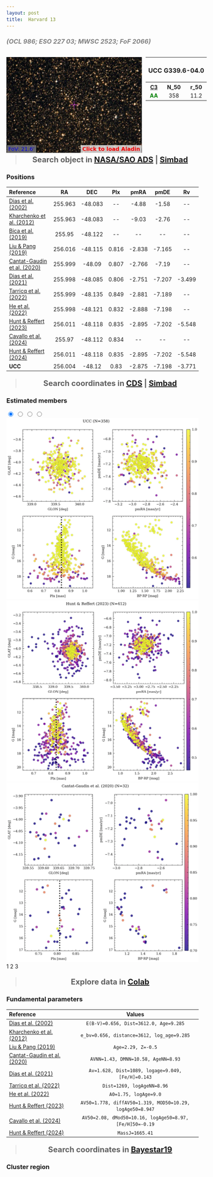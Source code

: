 ```yaml
---
layout: post
title:  Harvard 13
---
```

<h3><span style="color: #808080;"><i>(OCL 986; ESO 227 03; MWSC 2523; FoF 2066)</i></span></h3><div style="display: flex; justify-content: space-between; width:720px;height:250px">
<div style="text-align: center;">

<!-- Static image + data attributes for FOV and target -->
<img id="aladin_img"
     data-umami-event="aladin_load"
     src="https://raw.githubusercontent.com/ucc23/Q4N/main/plots/harvard13_aladin.webp"
     alt="Click to load Aladin Lite" 
     style="width:355px;height:250px; cursor: pointer;"
     data-fov="0.373" 
     data-target="256.004 -48.12"/>
<!-- Div to contain Aladin Lite viewer -->
<div id="aladin-lite-div" style="width:355px;height:250px;display:none;"></div>
<!-- Aladin Lite script (will be loaded after the image is clicked) -->
<script src="{{ site.baseurl }}/scripts/aladin_load.js"></script>

</div>
<!-- Left block -->

<table style="width:355px;height:250px;">
  <!-- Row 1 (title) -->
  <tr>
    <td colspan="5"><h3>UCC G339.6-04.0</h3></td>
  </tr>
  <!-- Row 2 -->
  <tr>
    <th style="text-align: center;"><a href="https://ucc.ar/faq#what-is-the-c3-parameter" title="Combined class">C3</a></th>
    <th style="text-align: center;"><div title="Stars with membership probability >50%">N_50</div></th>
    <th style="text-align: center;"><div title="Radius that contains half the members [arcmin]">r_50</div></th>
  </tr>
  <!-- Row 3 -->
  <tr>
    <td style="text-align: center;"><span style="color: green; font-weight: bold;">A</span><span style="color: green; font-weight: bold;">A</span></td>
    <td style="text-align: center;">358</td>
    <td style="text-align: center;">11.2</td>
  </tr>
</table>
</div>

> <p style="text-align:center; font-weight: bold; font-size:20px">Search object in <a data-umami-event="nasa_search" href="https://ui.adsabs.harvard.edu/search/q=%20collection%3Aastronomy%20body%3A%22Harvard%2013%22&sort=date%20desc%2C%20bibcode%20desc&p_=0" target="_blank">NASA/SAO ADS</a> | <a data-umami-event="simbad_search" href="https://simbad.cds.unistra.fr/simbad/sim-id-refs?Ident=harvard13" target="_blank">Simbad</a></p>


### Positions

| Reference    | RA    | DEC   | Plx  | pmRA  | pmDE   |  Rv  |
| :---         | :---: | :---: | :---: | :---: | :---: | :---: |
|[Dias et al. (2002)](https://ui.adsabs.harvard.edu/abs/2002A%26A...389..871D) | 255.963 | -48.083 | -- | -4.88 | -1.58 | -- |
|[Kharchenko et al. (2012)](https://ui.adsabs.harvard.edu/abs/2012A%26A...543A.156K) | 255.963 | -48.083 | -- | -9.03 | -2.76 | -- |
|[Bica et al. (2019)](https://ui.adsabs.harvard.edu/abs/2019AJ....157...12B) | 255.95 | -48.122 | -- | -- | -- | -- |
|[Liu & Pang (2019)](https://ui.adsabs.harvard.edu/abs/2019ApJS..245...32L) | 256.016 | -48.115 | 0.816 | -2.838 | -7.165 | -- |
|[Cantat-Gaudin et al. (2020)](https://ui.adsabs.harvard.edu/abs/2020A%26A...640A...1C) | 255.999 | -48.09 | 0.807 | -2.766 | -7.19 | -- |
|[Dias et al. (2021)](https://ui.adsabs.harvard.edu/abs/2021MNRAS.504..356D) | 255.998 | -48.085 | 0.806 | -2.751 | -7.207 | -3.499 |
|[Tarricq et al. (2022)](https://ui.adsabs.harvard.edu/abs/2022A%26A...659A..59T) | 255.999 | -48.135 | 0.849 | -2.881 | -7.189 | -- |
|[He et al. (2022)](https://ui.adsabs.harvard.edu/abs/2022ApJS..262....7H) | 255.998 | -48.121 | 0.832 | -2.888 | -7.198 | -- |
|[Hunt & Reffert (2023)](https://ui.adsabs.harvard.edu/abs/2023A%26A...673A.114H) | 256.011 | -48.118 | 0.835 | -2.895 | -7.202 | -5.548 |
|[Cavallo et al. (2024)](https://ui.adsabs.harvard.edu/abs/2024AJ....167...12C) | 255.97 | -48.112 | 0.834 | -- | -- | -- |
|[Hunt & Reffert (2024)](https://ui.adsabs.harvard.edu/abs/2024A%26A...686A..42H) | 256.011 | -48.118 | 0.835 | -2.895 | -7.202 | -5.548 |
| **UCC** |256.004 | -48.12 | 0.83 | -2.875 | -7.198 | -3.771 |

> <p style="text-align:center; font-weight: bold; font-size:20px">Search coordinates in <a data-umami-event="cds_coord_search" href="https://cdsportal.u-strasbg.fr/?target=256.004,-48.12" target="_blank">CDS</a> | <a data-umami-event="simbad_coord_search" href="https://simbad.cds.unistra.fr/mobile/object_list.html?coord=256.004%20-48.12&output=json&radius=5&userEntry=harvard13" target="_blank">Simbad</a></p>

### Estimated members

<div class="carousel">
<input type="radio" name="radio-btn" id="slide1" checked>
<input type="radio" name="radio-btn" id="slide1">
<input type="radio" name="radio-btn" id="slide2">
<input type="radio" name="radio-btn" id="slide3">
<div class="slides">
<div class="slide">
<a href="https://raw.githubusercontent.com/ucc23/Q4N/main/plots/UCC/harvard13.webp" target="_blank">
<img src="https://raw.githubusercontent.com/ucc23/Q4N/main/plots/UCC/harvard13.webp" alt="Harvard 13 UCC">
</a>
</div>
<div class="slide">
<a href="https://raw.githubusercontent.com/ucc23/Q4N/main/plots/HUNT23/harvard13.webp" target="_blank">
<img src="https://raw.githubusercontent.com/ucc23/Q4N/main/plots/HUNT23/harvard13.webp" alt="Harvard 13 HUNT23">
</a>
</div>
<div class="slide">
<a href="https://raw.githubusercontent.com/ucc23/Q4N/main/plots/CANTAT20/harvard13.webp" target="_blank">
<img src="https://raw.githubusercontent.com/ucc23/Q4N/main/plots/CANTAT20/harvard13.webp" alt="Harvard 13 CANTAT20">
</a>
</div>
</div>
<div class="indicators">
<label for="slide1">1</label>
<label for="slide2">2</label>
<label for="slide3">3</label>
</div>
</div>


> <p style="text-align:center; font-weight: bold; font-size:20px">Explore data in <a data-umami-event="colab" href="https://colab.research.google.com/github/ucc23/ucc/blob/main/assets/notebook.ipynb" target="_blank">Colab</a></p>


### Fundamental parameters

| Reference |  Values |
| :---      |  :---:  |
| [Dias et al. (2002)](https://ui.adsabs.harvard.edu/abs/2002A%26A...389..871D) | `E(B-V)=0.656, Dist=3612.0, Age=9.285` |
| [Kharchenko et al. (2012)](https://ui.adsabs.harvard.edu/abs/2012A%26A...543A.156K) | `e_bv=0.656, distance=3612, log_age=9.285` |
| [Liu & Pang (2019)](https://ui.adsabs.harvard.edu/abs/2019ApJS..245...32L) | `Age=2.29, Z=-0.5` |
| [Cantat-Gaudin et al. (2020)](https://ui.adsabs.harvard.edu/abs/2020A%26A...640A...1C) | `AVNN=1.43, DMNN=10.58, AgeNN=8.93` |
| [Dias et al. (2021)](https://ui.adsabs.harvard.edu/abs/2021MNRAS.504..356D) | `Av=1.628, Dist=1089, logage=9.049, [Fe/H]=0.143` |
| [Tarricq et al. (2022)](https://ui.adsabs.harvard.edu/abs/2022A%26A...659A..59T) | `Dist=1269, logAgeNN=8.96` |
| [He et al. (2022)](https://ui.adsabs.harvard.edu/abs/2022ApJS..262....7H) | `A0=1.75, logAge=9.0` |
| [Hunt & Reffert (2023)](https://ui.adsabs.harvard.edu/abs/2023A%26A...673A.114H) | `AV50=1.778, diffAV50=1.319, MOD50=10.29, logAge50=8.947` |
| [Cavallo et al. (2024)](https://ui.adsabs.harvard.edu/abs/2024AJ....167...12C) | `AV50=2.08, dMod50=10.16, logAge50=8.97, [Fe/H]50=-0.19` |
| [Hunt & Reffert (2024)](https://ui.adsabs.harvard.edu/abs/2024A%26A...686A..42H) | `MassJ=1665.41` |

> <p style="text-align:center; font-weight: bold; font-size:20px">Search coordinates in <a data-umami-event="bayestar" href="http://argonaut.skymaps.info/query?lon=339.591%20&lat=-4.077&coordsys=gal&mapname=bayestar2019" target="_blank">Bayestar19</a></p>


### Cluster region

<html lang="en">
  <body>
    <center>
    <div id="plot-params"
         data-oc-name="harvard13"
         data-ra-center="256.0"
         data-dec-center="-48.09"
         data-rad-deg="11.2"
         data-plx="0.83">
    </div>
    <div id="plot-container">
        <div id="plot"></div>
    </div>
    <script defer type="module" src="{{ site.baseurl }}/scripts/radec_scatter.js"></script>
    </center>
  </body>
</html>
<br>
